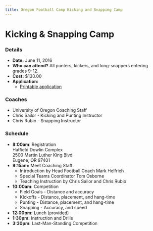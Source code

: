 ```yaml
---
title: Oregon Football Camp Kicking and Snapping Camp
---
```


# Kicking &amp; Snapping Camp

### Details

* __Date:__ June 11, 2016
* __Who can attend?__ All punters, kickers, and long-snappers entering grades
  9-12.
* __Cost:__ $130.00
* __Application:__
  <!--* [Online registration](https://campregistrationsystems.com/oregon-football/2015-kicking-and-snapping-camp)-->
  * [Printable application](/docs/kicking-camp-application.pdf)

### Coaches

* University of Oregon Coaching Staff
* Chris Sailor - Kicking and Punting Instructor
* Chris Rubio - Snapping Instructor

### Schedule

* __8:00am__: Registration  
Hatfield Dowlin Complex  
2500 Martin Luther King Blvd  
Eugene, OR 97401
* __9:15am:__ Meet Coaching Staff
  * Introduction by Head Football Coach Mark Helfrich
  * Special Teams Coordinator Tom Osborne
  * Teaching Instruction by Chris Sailor and Chris Rubio
* __10:00am:__ Competition
  * Field Goals - Distance and accuracy
  * Kickoffs - Distance, placement, and hang-time
  * Punting - Distance, placement, and hang-time
  * Snapping - Accuracy, and speed
* __12:00pm:__ Lunch (provided)
* __1:30pm:__ Instruction and Drills
* __3:30pm:__ Last-Man-Standing Competition
